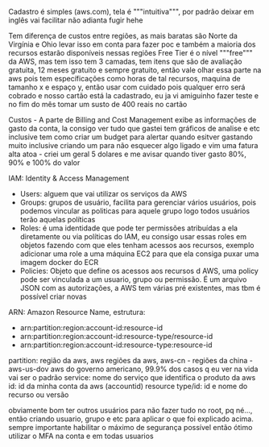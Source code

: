 Cadastro é simples (aws.com), tela é """intuitiva""", por padrão deixar em inglês vai facilitar não adianta fugir hehe

Tem diferença de custos entre regiões, as mais baratas são Norte da Virgínia e Ohio levar isso em conta para fazer poc e também a maioria dos recursos estarão disponíveis nessas regiões
Free Tier é o nível """free""" da AWS, mas tem isso tem 3 camadas, tem itens que são de avaliação gratuita, 12 meses gratuito e sempre gratuito, então vale olhar essa parte na aws pois tem específicações como horas de tal recursos, maquina de tamanho x e espaço y, então usar com cuidado pois qualquer erro será cobrado e nosso cartão está la cadastrado, eu ja vi amiguinho fazer teste e no fim do mês tomar um susto de 400 reais no cartão

Custos - A parte de Billing and Cost Management exibe as informações de gasto da conta, la consigo ver tudo que gastei tem gráficos de analise e etc inclusive tem como criar um budget para alertar quando esitver gastando muito inclusive criando um para não esquecer algo ligado e vim uma fatura alta atoa - criei um geral 5 dolares e me avisar quando tiver gasto 80%, 90% e 100% do valor

IAM: Identity & Access Management
 - Users: alguem que vai utilizar os serviços da AWS
 - Groups: grupos de usuário, facilita para gerenciar vários usuários, pois podemos vincular as politicas para aquele grupo logo todos usuários terão aquelas políticas
 - Roles: é uma identidade que pode ter permissões atribuídas a ela diretamente ou via políticas do IAM, eu consigo usar essas roles em objetos fazendo com que eles tenham acessos aos recursos, exemplo adicionar uma role a uma máquina EC2 para que ela consiga puxar uma imagem docker do ECR
 - Policies: Objeto que define os acessos aos recursos d AWS, uma policy pode ser vinculada a um usuario, grupo ou permissão. É um arquivo JSON com as autorizações, a AWS tem várias pré existentes, mas tbm é possível criar novas

 ARN: Amazon Resource Name, 
 estrutura:
  - arn:partition:region:account-id:resource-id
  - arn:partition:region:account-id:resource-type/resource-id
  - arn:partition:region:account-id:resource-type:resource-id

partition: região da aws, aws regiões da aws, aws-cn - regiões da china - aws-us-dov aws do governo americano, 99.9% dos casos q eu ver na vida vai ser o padrão
service: nome do serviço que identifica o produto da aws
id: id da minha conta da aws (accountid)
resource type/id: id e nome do recurso ou versão

obviamente bom ter outros usuários para não fazer tudo no root, pq né..., então criando usuario, grupo e etc para aplicar o que foi explicado acima.
sempre importante habilitar o máximo de segurança possível então ótimo utilizar o MFA na conta e em todas usuarios